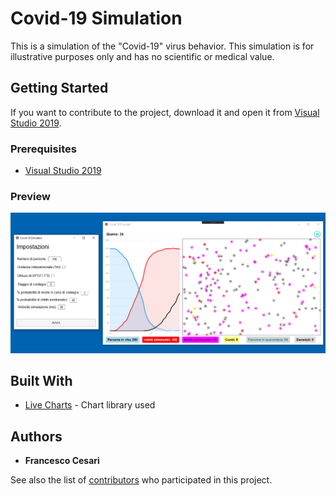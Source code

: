 # Covid-19 Simulation

This is a simulation of the "Covid-19" virus behavior. This simulation is for illustrative purposes only and has no scientific or medical value.

## Getting Started

If you want to contribute to the project, download it and open it from [Visual Studio 2019](https://visualstudio.microsoft.com/it/vs/).

### Prerequisites

* [Visual Studio 2019](https://visualstudio.microsoft.com/it/vs/)

### Preview
![](img/preview.PNG)

## Built With

* [Live Charts](https://lvcharts.net/) - Chart library used

## Authors

* **Francesco Cesari**

See also the list of [contributors](https://github.com/francescocesari/Covid-19-Simulation/graphs/contributors) who participated in this project.